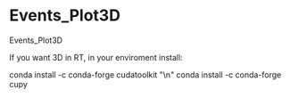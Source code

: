 # Events_Plot3D
Events_Plot3D

If you want 3D in RT, in your enviroment install:

conda install -c conda-forge cudatoolkit "\n"
conda install -c conda-forge cupy
